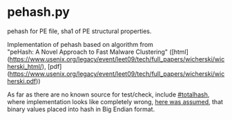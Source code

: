# pehash.py 
pehash for PE file, sha1 of PE structural properties.

Implementation of pehash based on algorithm from   
"peHash: A Novel Approach to Fast Malware Clustering"
([html] (https://www.usenix.org/legacy/event/leet09/tech/full_papers/wicherski/wicherski_html/),
 [pdf] (https://www.usenix.org/legacy/event/leet09/tech/full_papers/wicherski/wicherski.pdf))

As far as there are no known source for test/check, include [#totalhash](http://totalhash.com/blog/pehash-source-code/), where implementation looks like completely wrong, [here was assumed](https://github.com/AnyMaster/pehash/wiki), that binary values placed into hash in Big Endian format.

